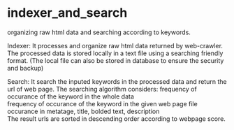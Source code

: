 # indexer_and_search
organizing raw html data and searching according to keywords.  

Indexer: 
It processes and organize raw html data returned by web-crawler. 
The processed data is stored locally in a text file using a searching friendly format. 
(The local file can also be stored in database to ensure the security and backup)



Search: 
It search the inputed keywords in the processed data and return the url of web page. 
The searching algorithm considers: 
  frequency of occurance of the keyword in the whole data  
  frequency of occurance of the keyword in the given web page file  
  occurance in metatage, title, bolded text, description   
The result urls are sorted in descending order according to webpage score. 
